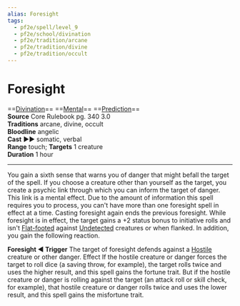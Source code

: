 ```yaml
---
alias: Foresight
tags:
  - pf2e/spell/level_9
  - pf2e/school/divination
  - pf2e/tradition/arcane
  - pf2e/tradition/divine
  - pf2e/tradition/occult
---
```


# Foresight

==[Divination](Divination.md)== ==[Mental](Mental.md)== ==[Prediction](Prediction.md)==  
__Source__ Core Rulebook pg. 340 3.0  
**Traditions** arcane, divine, occult  
**Bloodline** angelic  
**Cast** ►► somatic, verbal  
**Range** touch; **Targets** 1 creature  
**Duration** 1 hour

---

You gain a sixth sense that warns you of danger that might befall the target of the spell. If you choose a creature other than yourself as the target, you create a psychic link through which you can inform the target of danger. This link is a mental effect. Due to the amount of information this spell requires you to process, you can't have more than one foresight spell in effect at a time. Casting foresight again ends the previous foresight. While foresight is in effect, the target gains a +2 status bonus to initiative rolls and isn't [Flat-footed](Flat-footed.md) against [Undetected](Undetected.md) creatures or when flanked. In addition, you gain the following reaction.

**Foresight ◄ Trigger** The target of foresight defends against a [Hostile](Hostile.md) creature or other danger. Effect If the hostile creature or danger forces the target to roll dice (a saving throw, for example), the target rolls twice and uses the higher result, and this spell gains the fortune trait. But if the hostile creature or danger is rolling against the target (an attack roll or skill check, for example), that hostile creature or danger rolls twice and uses the lower result, and this spell gains the misfortune trait.
